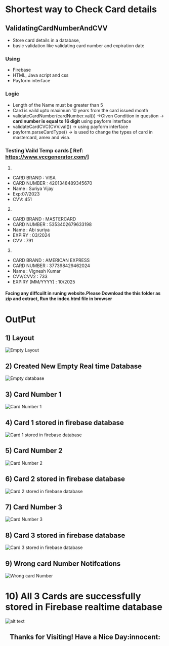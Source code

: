 # Shortest way to Check Card details

## ValidatingCardNumberAndCVV
* Store card details in a database, 
* basic validation like validating card number and expiration date


### Using
* Firebase
* HTML, Java script and css
* Payform interface


### Logic

* Length of the Name must be greater than 5
* Card is vaild upto maximum 10 years from the card issued month 
* validateCardNumber(cardNumber.val())  ->Given Condition in question -> **card number is equal to 16 digit** using payform interface
* validateCardCVC(CVV.val())  ->   using payform interface
* payform.parseCardType()   -> is used to change the types of card in mastercard, amex and visa.

### Testing Vaild Temp cards [ Ref: https://www.vccgenerator.com/]
1)
* CARD BRAND : VISA
* CARD NUMBER : 4201348489345670   
* Name : Suriya Vijay
* Exp:07/2023
* CVV: 451

2)
* CARD BRAND : MASTERCARD
* CARD NUMBER : 5353402679633198
* Name : Abi suriya
* EXPIRY : 03/2024
* CVV : 791
  
 3)
 * CARD BRAND : AMERICAN EXPRESS
 * CARD NUMBER : 377398429462024
 * Name : Vignesh Kumar 
 * CVV/CVV2 : 733
 * EXPIRY (MM/YYYY) : 10/2025
   
   
  #### Facing any diffcuilt in runing website.Please Download the this folder as zip and extract, Run the index.html file in browser
   
   
 # OutPut
 
 ## 1) Layout
 ![Empty Layout](https://github.com/vigneshkumar28/ValidatingCardNumberAndCVV/blob/main/Output_Images/intro.PNG )
 
 ## 2) Created New Empty Real time Database
 ![Empty database](https://github.com/vigneshkumar28/ValidatingCardNumberAndCVV/blob/main/Output_Images/Empty%20database.PNG)
 
 ## 3) Card Number 1
 ![Card Number 1](https://github.com/vigneshkumar28/ValidatingCardNumberAndCVV/blob/main/Output_Images/Card%20number%201.PNG)
 
 ## 4) Card 1 stored in firebase database
 ![Card 1 stored in firebase database](https://github.com/vigneshkumar28/ValidatingCardNumberAndCVV/blob/main/Output_Images/card%201%20stored%20in%20firebase.PNG)
 
 ## 5) Card Number 2
 ![Card Number 2](https://github.com/vigneshkumar28/ValidatingCardNumberAndCVV/blob/main/Output_Images/Card%20number%202.PNG)
 
  ## 6) Card 2 stored in firebase database
 ![Card 2 stored in firebase database](https://github.com/vigneshkumar28/ValidatingCardNumberAndCVV/blob/main/Output_Images/card%202%20stored%20in%20firebase.PNG)
 
  ## 7) Card Number 3
 ![Card Number 3](https://github.com/vigneshkumar28/ValidatingCardNumberAndCVV/blob/main/Output_Images/Card%20number%203.PNG)
 
  ## 8) Card 3 stored in firebase database
 ![Card 3 stored in firebase database](https://github.com/vigneshkumar28/ValidatingCardNumberAndCVV/blob/main/Output_Images/card%203%20stored%20in%20firebase.PNG)
 
 ## 9) Wrong card Number Notifcations
 ![Wrong card Number](https://github.com/vigneshkumar28/ValidatingCardNumberAndCVV/blob/main/Output_Images/Wrong%20card%20number.PNG)
 
 # 10) All 3 Cards are successfully stored in Firebase realtime database
 ![alt text](https://github.com/vigneshkumar28/ValidatingCardNumberAndCVV/blob/main/Output_Images/ALL%203%20cards%20in%20db.PNG)
 
 
 
<h2 align="center"> Thanks for Visiting! Have a Nice Day:innocent:</h2>
